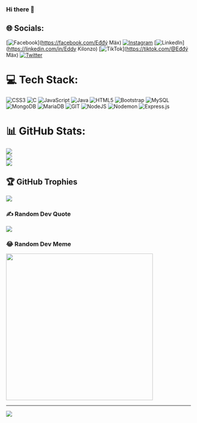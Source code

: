 ### Hi there 👋

<!--
**EddyKilonzo/EddyKilonzo** is a ✨ _special_ ✨ repository because its `README.md` (this file) appears on your GitHub profile.

Here are some ideas to get you started:

- 🔭 I’m currently working on ... Web apps
- 🌱 I’m currently learning ... Web development & Java OOP
- 👯 I’m looking to collaborate on ... Web apps working with node.js
- 🤔 I’m looking for help with ... Web design
- 💬 Ask me about ... 
- 📫 How to reach me: ... 
- 😄 Pronouns: ...
- ⚡ Fun fact: ...
-->

## 🌐 Socials:
[![Facebook](https://img.shields.io/badge/Facebook-%231877F2.svg?logo=Facebook&logoColor=white)](https://facebook.com/Eđđý Mäx) [![Instagram](https://img.shields.io/badge/Instagram-%23E4405F.svg?logo=Instagram&logoColor=white)](https://instagram.com/3ddy_max) [![LinkedIn](https://img.shields.io/badge/LinkedIn-%230077B5.svg?logo=linkedin&logoColor=white)](https://linkedin.com/in/Eddy Kilonzo) [![TikTok](https://img.shields.io/badge/TikTok-%23000000.svg?logo=TikTok&logoColor=white)](https://tiktok.com/@Eđđý Mäx) [![Twitter](https://img.shields.io/badge/Twitter-%231DA1F2.svg?logo=Twitter&logoColor=white)](https://twitter.com/3ddy_max) 

# 💻 Tech Stack:
![CSS3](https://img.shields.io/badge/css3-%231572B6.svg?style=plastic&logo=css3&logoColor=white) ![C](https://img.shields.io/badge/c-%2300599C.svg?style=plastic&logo=c&logoColor=white) ![JavaScript](https://img.shields.io/badge/javascript-%23323330.svg?style=plastic&logo=javascript&logoColor=%23F7DF1E) ![Java](https://img.shields.io/badge/java-%23ED8B00.svg?style=plastic&logo=openjdk&logoColor=white) ![HTML5](https://img.shields.io/badge/html5-%23E34F26.svg?style=plastic&logo=html5&logoColor=white) ![Bootstrap](https://img.shields.io/badge/bootstrap-%238511FA.svg?style=plastic&logo=bootstrap&logoColor=white) ![MySQL](https://img.shields.io/badge/mysql-%2300000f.svg?style=plastic&logo=mysql&logoColor=white) ![MongoDB](https://img.shields.io/badge/MongoDB-%234ea94b.svg?style=plastic&logo=mongodb&logoColor=white) ![MariaDB](https://img.shields.io/badge/MariaDB-003545?style=plastic&logo=mariadb&logoColor=white) ![GIT](https://img.shields.io/badge/Git-fc6d26?style=plastic&logo=git&logoColor=white) ![NodeJS](https://img.shields.io/badge/node.js-6DA55F?style=plastic&logo=node.js&logoColor=white) ![Nodemon](https://img.shields.io/badge/NODEMON-%23323330.svg?style=plastic&logo=nodemon&logoColor=%BBDEAD) ![Express.js](https://img.shields.io/badge/express.js-%23404d59.svg?style=plastic&logo=express&logoColor=%2361DAFB)
# 📊 GitHub Stats:
![](https://github-readme-stats.vercel.app/api?username=EddyKilonzo&theme=nightowl&hide_border=true&include_all_commits=true&count_private=false)<br/>
![](https://github-readme-streak-stats.herokuapp.com/?user=EddyKilonzo&theme=nightowl&hide_border=true)<br/>
![](https://github-readme-stats.vercel.app/api/top-langs/?username=EddyKilonzo&theme=nightowl&hide_border=true&include_all_commits=true&count_private=false&layout=compact)

## 🏆 GitHub Trophies
![](https://github-profile-trophy.vercel.app/?username=EddyKilonzo&theme=tokyonight&no-frame=false&no-bg=true&margin-w=4)

### ✍️ Random Dev Quote
![](https://quotes-github-readme.vercel.app/api?type=horizontal&theme=radical)

### 😂 Random Dev Meme
<img src='https://randommeme-five.vercel.app/' style="height: 400px;"/>

---
[![](https://visitcount.itsvg.in/api?id=EddyKilonzo&icon=0&color=0)](https://visitcount.itsvg.in)

<!-- Proudly created with GPRM ( https://gprm.itsvg.in ) -->
